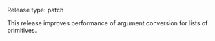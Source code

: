 Release type: patch

This release improves performance of argument conversion for lists of primitives.